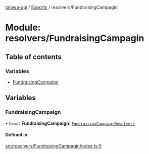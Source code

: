 [talawa-api](../README.md) / [Exports](../modules.md) / resolvers/FundraisingCampagin

# Module: resolvers/FundraisingCampagin

## Table of contents

### Variables

- [FundraisingCampaign](resolvers_FundraisingCampagin.md#fundraisingcampaign)

## Variables

### FundraisingCampaign

• `Const` **FundraisingCampaign**: [`FundraisingCampaignResolvers`](types_generatedGraphQLTypes.md#fundraisingcampaignresolvers)

#### Defined in

[src/resolvers/FundraisingCampagin/index.ts:5](https://github.com/PalisadoesFoundation/talawa-api/blob/4c7d3ea/src/resolvers/FundraisingCampagin/index.ts#L5)
